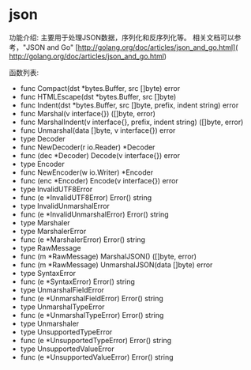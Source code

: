 # json
功能介绍:
主要用于处理JSON数据，序列化和反序列化等。
相关文档可以参考，"JSON and Go"  [http://golang.org/doc/articles/json_and_go.html]( http://golang.org/doc/articles/json_and_go.html)

函数列表:

- func Compact(dst *bytes.Buffer, src []byte) error
- func HTMLEscape(dst *bytes.Buffer, src []byte)
- func Indent(dst *bytes.Buffer, src []byte, prefix, indent string) error
- func Marshal(v interface{}) ([]byte, error)
- func MarshalIndent(v interface{}, prefix, indent string) ([]byte, error)
- func Unmarshal(data []byte, v interface{}) error
- type Decoder
 - func NewDecoder(r io.Reader) *Decoder
 - func (dec *Decoder) Decode(v interface{}) error
- type Encoder
 - func NewEncoder(w io.Writer) *Encoder
 - func (enc *Encoder) Encode(v interface{}) error
- type InvalidUTF8Error
 - func (e *InvalidUTF8Error) Error() string
- type InvalidUnmarshalError
 - func (e *InvalidUnmarshalError) Error() string
- type Marshaler
- type MarshalerError
 - func (e *MarshalerError) Error() string
- type RawMessage
 - func (m *RawMessage) MarshalJSON() ([]byte, error)
 - func (m *RawMessage) UnmarshalJSON(data []byte) error
- type SyntaxError
 - func (e *SyntaxError) Error() string
- type UnmarshalFieldError
 - func (e *UnmarshalFieldError) Error() string
- type UnmarshalTypeError
 - func (e *UnmarshalTypeError) Error() string
- type Unmarshaler
- type UnsupportedTypeError
 - func (e *UnsupportedTypeError) Error() string
- type UnsupportedValueError
 - func (e *UnsupportedValueError) Error() string